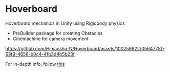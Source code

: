 # Hoverboard
Hoverboard mechanics in Unity using Rigidbody physics
 
- ProBuilder package for creating Obstacles
- Cinemachine for camera movement

https://github.com/Himanshu-N/Hoverboard/assets/100259622/0b647751-63f9-4658-b0c4-4fb3d4b5b23f

For in-depth info, follow [this](https://youtu.be/XF4HzViMSRk)

